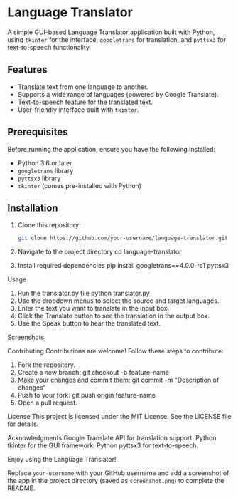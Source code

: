 # Language Translator

A simple GUI-based Language Translator application built with Python, using `tkinter` for the interface, `googletrans` for translation, and `pyttsx3` for text-to-speech functionality.

## Features

- Translate text from one language to another.
- Supports a wide range of languages (powered by Google Translate).
- Text-to-speech feature for the translated text.
- User-friendly interface built with `tkinter`.

## Prerequisites

Before running the application, ensure you have the following installed:

- Python 3.6 or later
- `googletrans` library
- `pyttsx3` library
- `tkinter` (comes pre-installed with Python)

## Installation

1. Clone this repository:
   ```bash
   git clone https://github.com/your-username/language-translator.git

2. Navigate to the project directory
   cd language-translator
   
3. Install required dependencies
   pip install googletrans==4.0.0-rc1 pyttsx3

Usage
1. Run the translator.py file
python translator.py
2. Use the dropdown menus to select the source and target languages.
3. Enter the text you want to translate in the input box.
4. Click the Translate button to see the translation in the output box.
5. Use the Speak button to hear the translated text.

Screenshots

Contributing
Contributions are welcome! Follow these steps to contribute:

1. Fork the repository.
2. Create a new branch:
   git checkout -b feature-name
3. Make your changes and commit them:
   git commit -m "Description of changes"
4. Push to your fork:
   git push origin feature-name
5. Open a pull request.

License
This project is licensed under the MIT License. See the LICENSE file for details.

Acknowledgments
Google Translate API for translation support.
Python tkinter for the GUI framework.
Python pyttsx3 for text-to-speech.

Enjoy using the Language Translator!

Replace `your-username` with your GitHub username and add a screenshot of the app in the project directory (saved as `screenshot.png`) to complete the README.
